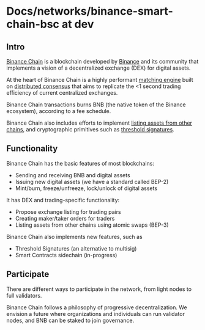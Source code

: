 # Docs/networks/binance-smart-chain-bsc at dev

## Intro

[Binance Chain](https://www.binance.org/) is a blockchain developed by [Binance](https://www.binance.com/) and its community that implements a vision of a decentralized exchange \(DEX\) for digital assets.

At the heart of Binance Chain is a highly performant [matching engine](https://docs.binance.org/guides/concepts/matching-engine.html) built on [distributed consensus](https://docs.binance.org/guides/concepts/architecture.html) that aims to replicate the &lt;1 second trading efficiency of current centralized exchanges.

Binance Chain transactions burns BNB \(the native token of the Binance ecosystem\), according to a fee schedule.

Binance Chain also includes efforts to implement [listing assets from other chains](https://docs.binance.org/atomic-swap.html), and cryptographic primitives such as [threshold signatures](https://docs.binance.org/guides/concepts/threshold-signature-scheme.html).

## Functionality

Binance Chain has the basic features of most blockchains:

* Sending and receiving BNB and digital assets
* Issuing new digital assets \(we have a standard called BEP-2\)
* Mint/burn, freeze/unfreeze, lock/unlock of digital assets

It has DEX and trading-specific functionality:

* Propose exchange listing for trading pairs
* Creating maker/taker orders for traders
* Listing assets from other chains using atomic swaps \(BEP-3\)

Binance Chain also implements new features, such as

* Threshold Signatures \(an alternative to multisig\)
* Smart Contracts sidechain \(in-progress\)

## Participate

There are different ways to participate in the network, from light nodes to full validators.

Binance Chain follows a philosophy of progressive decentralization. We envision a future where organizations and individuals can run validator nodes, and BNB can be staked to join governance.

